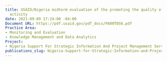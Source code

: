 ```yaml
---
title: USAID/Nigeria midterm evaluation of the promoting the quality of medicines
  activity
date: 2021-09-09 17:24:00 -04:00
Document URL: https://pdf.usaid.gov/pdf_docs/PA00TDS6.pdf
Practice Area:
- Monitoring and Evaluation
- Knowledge Management and Data Analytics
Project:
- Nigeria Support For Strategic Information And Project Management Services (s4sipms)
publications_slug: Nigeria-Support-for-Strategic-Information-and-Project-Management-Services-(S4SIPMS)
---
```


